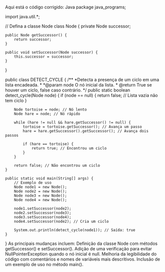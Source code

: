 Aqui está o código corrigido:
Java
package java_programs;

import java.util.*;

// Defina a classe Node
class Node {
    private Node successor;

    public Node getSuccessor() {
        return successor;
    }

    public void setSuccessor(Node successor) {
        this.successor = successor;
    }
}

public class DETECT_CYCLE {
    /**
     *Detecta a presença de um ciclo em uma lista encadeada.
     *
     *@param node O nó inicial da lista.
     * @return True se houver um ciclo, false caso contrário.
     */
    public static boolean detect_cycle(Node node) {
        if (node == null) {
            return false; // Lista vazia não tem ciclo
        }

        Node tortoise = node; // Nó lento
        Node hare = node; // Nó rápido

        while (hare != null && hare.getSuccessor() != null) {
            tortoise = tortoise.getSuccessor(); // Avança um passo
            hare = hare.getSuccessor().getSuccessor(); // Avança dois passos

            if (hare == tortoise) {
                return true; // Encontrou um ciclo
            }
        }

        return false; // Não encontrou um ciclo
    }

    public static void main(String[] args) {
        // Exemplo de uso
        Node node1 = new Node();
        Node node2 = new Node();
        Node node3 = new Node();
        Node node4 = new Node();

        node1.setSuccessor(node2);
        node2.setSuccessor(node3);
        node3.setSuccessor(node4);
        node4.setSuccessor(node2); // Cria um ciclo

        System.out.println(detect_cycle(node1)); // Saída: true
    }
}
As principais mudanças incluem:
Definição da classe Node com métodos getSuccessor() e setSuccessor().
Adição de uma verificação para evitar NullPointerException quando o nó inicial é null.
Melhoria da legibilidade do código com comentários e nomes de variáveis mais descritivos.
Inclusão de um exemplo de uso no método main().
